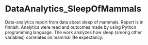 # DataAnalytics_SleepOfMammals

Data-analytics report from data about sleep of mammals. Report is in finnish.
Analytics were read and outcomes made by using Python programming language.
The work analyzes how sleep (among other variables) correlates on mammal life expectancy.
